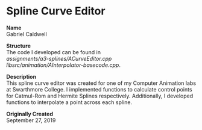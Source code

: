 # Spline Curve Editor
**Name** \
Gabriel Caldwell

**Structure** \
The code I developed can be found in \
*assignments/a3-splines/ACurveEditor.cpp* \
*libsrc/animation/AInterpolator-basecode.cpp*.

**Description** \
This spline curve editor was created for one of my Computer Animation labs at Swarthmore College. I implemented functions to calculate control points for Catmul-Rom and Hermite Splines respectively. Additionally, I developed functions to interpolate a point across each spline. 

**Originally Created** \
September 27, 2019
